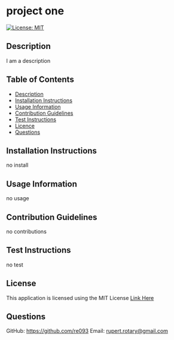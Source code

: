 # project one
[![License: MIT](https://img.shields.io/badge/License-MIT-yellow.svg)](https://opensource.org/licenses/MIT)
## Description
I am a description

## Table of Contents
- [Description](#Description)
- [Installation Instructions](#Installation-Instructions)
- [Usage Information](#Usage-Information)
- [Contribution Guidelines](#Contribution-Guidelines)
- [Test Instructions](#Test-Instructions)
- [Licence](#Licence)
- [Questions](#Questions)

## Installation Instructions
no install

## Usage Information
no usage

## Contribution Guidelines
no contributions

## Test Instructions
no test

## License
This application is licensed using the MIT License [Link Here](MIT-license.txt)

## Questions
GitHub: https://github.com/re093
 Email: rupert.rotary@gmail.com
